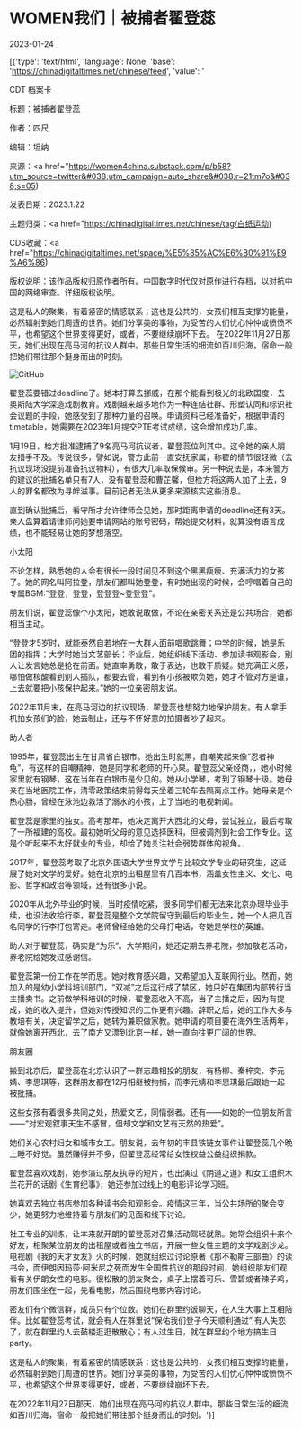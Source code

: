 # WOMEN我们｜被捕者翟登蕊

2023-01-24

[{'type': 'text/html', 'language': None, 'base': 'https://chinadigitaltimes.net/chinese/feed', 'value': '

CDT 档案卡

标题：被捕者翟登蕊

作者：四尺

编辑：坦纳

来源：<a href="https://women4china.substack.com/p/b58?utm_source=twitter&#038;utm_campaign=auto_share&#038;r=21tm7o&#038;s=05)

发表日期：2023.1.22

主题归类：<a href="https://chinadigitaltimes.net/chinese/tag/白纸运动)

CDS收藏：<a href="https://chinadigitaltimes.net/space/%E5%85%AC%E6%B0%91%E9%A6%86)

版权说明：该作品版权归原作者所有。中国数字时代仅对原作进行存档，以对抗中国的网络审查。详细版权说明。





这是私人的聚集，有着紧密的情感联系；这也是公共的，女孩们相互支撑的能量，必然辐射到她们周遭的世界。她们分享美的事物，为受苦的人们忧心忡忡或愤愤不平，也希望这个世界变得更好，或者，不要继续崩坏下去。 在2022年11月27日那天，她们出现在亮马河的抗议人群中。那些日常生活的细流如百川归海，宿命一般把她们带往那个挺身而出的时刻。

![GitHub](https://chinadigitaltimes.net/chinese/files/2023/01/post-692292-63cf3ec05d9f8.)

翟登蕊要错过deadline了。她本打算去挪威，在那个能看到极光的北欧国度，去奥斯陆大学深造戏剧教育。戏剧越来越多地作为一种连结社群、形塑认同和标识社会议题的手段，她感受到了那种力量的召唤。申请资料已经准备好，根据申请的timetable，她需要在2023年1月提交PTE考试成绩，这会增加成功几率。

1月19日，检方批准逮捕了9名亮马河抗议者，翟登蕊位列其中。这令她的亲人朋友措手不及。传说很多，譬如说，警方此前一直安抚家属，称翟的情节很轻微（去抗议现场没提前准备抗议物料），有很大几率取保候审。另一种说法是，本来警方的建议的批捕名单只有7人，没有翟登蕊和曹芷馨，但检方将这两人加了上去，9人的罪名都改为寻衅滋事。目前记者无法从更多来源核实这些消息。

直到确认批捕后，看守所才允许律师会见她，那时距离申请的deadline还有3天。亲人盘算着请律师问她要申请网站的账号密码，帮她提交材料，就算没有语言成绩，也不能轻易让她的梦想落空。

小太阳

不论怎样，熟悉她的人会有很长一段时间见不到这个黑黑瘦瘦、充满活力的女孩了。她的网名叫阿拉登，朋友们都叫她登登，有时她出现的时候，会哼唱着自己的专属BGM:“登登，登登，登登登~登登登”。

朋友们说，翟登蕊像个小太阳，她敢说敢做，不论在亲密关系还是公共场合，她都相当主动。

“登登才5岁时，就能泰然自若地在一大群人面前唱歌跳舞；中学的时候，她是乐团的指挥；大学时她当文艺部长；毕业后，她组织线下活动、参加读书观影会，别人让发言她总是抢在前面。她直率勇敢，敢于表达，也敢于质疑。她充满正义感，哪怕做核酸看到别人插队，都要去管，看到有小孩被欺负她，她才不管对方是谁，上去就要把小孩保护起来。”她的一位亲密朋友说。

2022年11月末，在亮马河边的抗议现场，翟登蕊也想努力地保护朋友。有人拿手机拍女孩们的脸，她去制止，还与不怀好意的拍摄者吵了起来。

助人者

1995年，翟登蕊出生在甘肃省白银市。她出生时就黑，自嘲笑起来像“忍者神龟”，有这样的自嘲精神，她是同学和老师的开心果。翟登蕊父亲经商，，她小时候家里就有钢琴，这在当年在白银市是少见的。她从小学琴，考到了钢琴十级。她母亲在当地医院工作，清零政策结束前得每天坐着三轮车去隔离点工作。她母亲是个热心肠，曾经在泳池边救活了溺水的小孩，上了当地的电视新闻。

翟登蕊是家里的独女。高考那年，她决定离开大西北的父母，尝试独立，最后考取了一所福建的高校。最初她听父母的意见选择医科，但被调剂到社会工作专业。这是个听起来不太好就业的专业，却给了她关注社会弱势群体的视角。

2017年，翟登蕊考取了北京外国语大学世界文学与比较文学专业的研究生，这延展了她对文学的爱好。她在北京的出租屋里有几百本书，涵盖女性主义、文化、电影、哲学和政治等领域，还有很多小说。

2020年从北外毕业的时候，当时疫情吃紧，很多同学们都无法来北京办理毕业手续，也没法收拾行李，翟登蕊是整个文学院留守到最后的毕业生，她一个人把几百名同学的行李打包寄走。老师曾经给她的父母打电话，夸她是学校的英雄。

助人对于翟登蕊，确实是“为乐”。大学期间，她还定期去养老院，参加敬老活动，养老院给她发过感谢信。

翟登蕊第一份工作在学而思。她对教育感兴趣，又希望加入互联网行业。然而，她加入的是幼小学科培训部门，“双减”之后这行成了禁区，她只好在集团内部转行当主播卖书。之前做学科培训的时候，翟登蕊收入不高，当了主播之后，因为有提成，她的收入提升，但她对传授知识的工作更有兴趣。辞职之后，她的工作大多与教培有关，决定留学之后，她转为兼职做家教。她申请的项目要在海外生活两年，就像她离开西北，去了南方又漂到北京一样，她一直向往更广阔的世界。

朋友圈

搬到北京后，翟登蕊在北京认识了一群志趣相投的朋友，有杨柳、秦梓奕、李元婧、李思琪等，这群朋友都在12月相继被拘捕，而李元婧和李思琪最后跟她一起被批捕。

这些女孩有着很多共同之处，热爱文艺，同情弱者。还有——如她的一位朋友所言——“对宏观叙事天生不感冒，但却文学和文艺有天然的热爱”。

她们关心农村妇女和城市女工。朋友说，去年初的丰县铁链女事件让翟登蕊几个晚上睡不好觉。虽然赚得并不多，但翟登蕊经常给女性权益公益组织捐款。

翟登蕊喜欢戏剧，她参演过朋友执导的短片，也出演过《阴道之道》和女工组织木兰花开的话剧《生育纪事》，她还参加过线上的电影评论学习班。

她喜欢去独立书店参加各种读书会和观影会。疫情这三年，当公共场所的聚会变少，她更努力地维持着与朋友们的见面和线下讨论。

社工专业的训练，让本来就开朗的翟登蕊对召集活动驾轻就熟。她常会组织十来个好友，相聚某位朋友的出租屋或者独立书店，开展一些女性主题的文学戏剧沙龙。电视剧《我的天才女友》火的时候，她就组织过讨论原著《那不勒斯三部曲》的读书会，而伊朗因玛莎·阿米尼之死而发生全国性抗议的那段时间，她组织朋友们观看有关伊朗女性的电影。很松散的朋友聚会，桌子上摆着可乐、雪碧或者辣子鸡，朋友们围坐在一起，先看电影，然后围绕电影内容讨论。

密友们有个微信群，成员只有个位数。她们在群里约饭聊天，在人生大事上互相陪伴。比如翟登蕊考试，就会有人在群里说“保佑我们登子今天顺利通过”;有人失恋了，就在群里约人去鼓楼逛逛散散心；有人过生日，就在群里约个地方搞生日party。

这是私人的聚集，有着紧密的情感联系；这也是公共的，女孩们相互支撑的能量，必然辐射到她们周遭的世界。她们分享美的事物，为受苦的人们忧心忡忡或愤愤不平，也希望这个世界变得更好，或者，不要继续崩坏下去。

在2022年11月27日那天，她们出现在亮马河的抗议人群中。那些日常生活的细流如百川归海，宿命一般把她们带往那个挺身而出的时刻。'}]